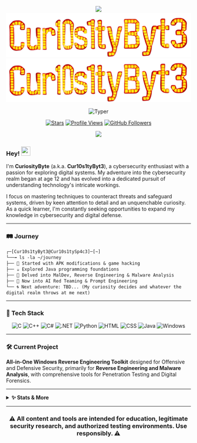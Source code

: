 <div align="center">

  <img src="https://capsule-render.vercel.app/api?type=waving&color=f6c32c&height=80&section=header&text=&fontColor=fff&animation=twinkling" />
  
  <img alt="logo" src="./Images/Logo.png#gh-dark-mode-only" width="760" />
  <img alt="logo" src="./Images/Logo.png#gh-light-mode-only" width="760" />

  <p>
    <img src="https://readme-typing-svg.demolab.com?font=Fira+Code&size=18&duration=2800&pause=1000&color=F6C32C&center=true&vCenter=true&width=720&lines=CyberSecurity+Enthusiast;Malware+Development+%7C+Reverse+Engineering;Windows+Internals+%7C+AI+Red+Teaming;Hyper-Focused+%7C+Unquenchable+Curiosity;K3yb04rd1ng+from+Cur10s1tySp4c3" alt="Typer" />
  </p>

  [![Stars](https://img.shields.io/github/stars/Cur10s1tyByt3?label=Stars&style=flat-square&color=f6c32c&labelColor=2f3429)](https://github.com/Cur10s1tyByt3?tab=repositories)
  [![Profile Views](https://komarev.com/ghpvc/?username=Cur10s1tyByt3&style=flat-square&color=f6c32c&labelColor=2f3429)](https://github.com/Cur10s1tyByt3)
  [![GitHub Followers](https://img.shields.io/github/followers/Cur10s1tyByt3?label=Followers&style=flat-square&color=f6c32c&labelColor=2f3429)](https://github.com/Cur10s1tyByt3?tab=followers)
  
  <img src="https://capsule-render.vercel.app/api?type=waving&color=f6c32c&height=80&section=footer&text=&fontColor=fff&animation=twinkling" />

</div>

### Hey! <img src="https://raw.githubusercontent.com/MartinHeinz/MartinHeinz/master/wave.gif" width="25" height="25" />

I'm **CuriosityByte** (a.k.a. **Cur10s1tyByt3**), a cybersecurity enthusiast with a passion for exploring digital systems. My adventure into the cybersecurity realm began at age 12 and has evolved into a dedicated pursuit of understanding technology's intricate workings.

I focus on mastering techniques to counteract threats and safeguard systems, driven by keen attention to detail and an unquenchable curiosity. As a quick learner, I'm constantly seeking opportunities to expand my knowledge in cybersecurity and digital defense.

---

### 🛤️ Journey

```
┌─[Cur10s1tyByt3@Cur10s1tySp4c3]─[~]
└──╼ ls -la ~/journey
├── 📱 Started with APK modifications & game hacking
├── ☕ Explored Java programming foundations
├── 🦠 Delved into MalDev, Reverse Engineering & Malware Analysis
├── 🧬 Now into AI Red Teaming & Prompt Engineering
└── 🌀 Next adventure: TBD... (My curiosity decides and whatever the digital realm throws at me next)
```

---

### 🧰 Tech Stack

<div align="center">
  <img alt="C" src="https://img.shields.io/badge/-C-F6C32C?style=for-the-badge&logo=c&logoColor=black"/>
  <img alt="C++" src="https://img.shields.io/badge/-C++-F6C32C?style=for-the-badge&logo=cplusplus&logoColor=black"/>
  <img alt="C#" src="https://img.shields.io/badge/-C%23-F6C32C?style=for-the-badge&logo=c-sharp&logoColor=black"/>
  <img alt=".NET" src="https://img.shields.io/badge/-dotNET-F6C32C?style=for-the-badge&logo=dotnet&logoColor=black"/>
  <img alt="Python" src="https://img.shields.io/badge/-Python-F6C32C?style=for-the-badge&logo=python&logoColor=black"/>
  <img alt="HTML" src="https://img.shields.io/badge/-HTML-F6C32C?style=for-the-badge&logo=html5&logoColor=black"/>
  <img alt="CSS" src="https://img.shields.io/badge/-CSS-F6C32C?style=for-the-badge&logo=css&logoColor=black"/>
  <img alt="Java" src="https://img.shields.io/badge/-Java-F6C32C?style=for-the-badge&logo=openjdk&logoColor=black"/>
  <img alt="Windows" src="https://img.shields.io/badge/-Windows-F6C32C?style=for-the-badge&logo=microsoft&logoColor=black"/>
</div>

---

### 🛠️ Current Project

**All-in-One Windows Reverse Engineering Toolkit** designed for Offensive and Defensive Security, primarily for **Reverse Engineering and Malware Analysis**, with comprehensive tools for Penetration Testing and Digital Forensics.

---

<details>
<summary><b>✨ Stats & More</b></summary>

<div align="center">
  <img height="170" src="https://github-readme-stats.vercel.app/api?username=Cur10s1tyByt3&show_icons=true&theme=dark&hide_border=true&bg_color=0d1117&title_color=F6C32C&text_color=c9d1d9&icon_color=F6C32C" />

  <img src="https://github-readme-streak-stats.herokuapp.com/?user=Cur10s1tyByt3&theme=dark&hide_border=true&background=0d1117&ring=F6C32C&fire=F6C32C&currStreakLabel=F6C32C&sideLabels=F6C32C&currStreakNum=c9d1d9&sideNums=c9d1d9" />
  
  <img src="https://github-readme-activity-graph.vercel.app/graph?username=Cur10s1tyByt3&theme=github-compact&bg_color=0d1117&color=F6C32C&line=F6C32C&point=ffffff&area=true&hide_border=true" />

</div>

</details>

---

<div align="center">

### ⚠️ All content and tools are intended for education, legitimate security research, and authorized testing environments. Use responsibly. ⚠️

</div>
